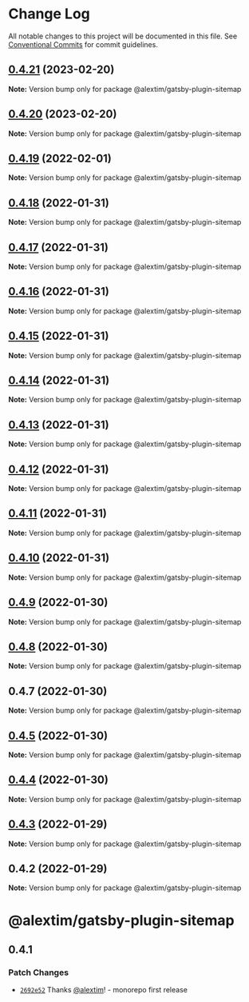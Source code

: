# Change Log

All notable changes to this project will be documented in this file.
See [Conventional Commits](https://conventionalcommits.org) for commit guidelines.

## [0.4.21](https://github.com/alextim/at-blog/compare/@alextim/gatsby-plugin-sitemap@0.4.20...@alextim/gatsby-plugin-sitemap@0.4.21) (2023-02-20)

**Note:** Version bump only for package @alextim/gatsby-plugin-sitemap





## [0.4.20](https://github.com/alextim/at-blog/compare/@alextim/gatsby-plugin-sitemap@0.4.19...@alextim/gatsby-plugin-sitemap@0.4.20) (2023-02-20)

**Note:** Version bump only for package @alextim/gatsby-plugin-sitemap





## [0.4.19](https://github.com/alextim/at-blog/compare/@alextim/gatsby-plugin-sitemap@0.4.18...@alextim/gatsby-plugin-sitemap@0.4.19) (2022-02-01)

**Note:** Version bump only for package @alextim/gatsby-plugin-sitemap





## [0.4.18](https://github.com/alextim/at-blog/compare/@alextim/gatsby-plugin-sitemap@0.4.17...@alextim/gatsby-plugin-sitemap@0.4.18) (2022-01-31)

**Note:** Version bump only for package @alextim/gatsby-plugin-sitemap





## [0.4.17](https://github.com/alextim/at-blog/compare/@alextim/gatsby-plugin-sitemap@0.4.16...@alextim/gatsby-plugin-sitemap@0.4.17) (2022-01-31)

**Note:** Version bump only for package @alextim/gatsby-plugin-sitemap





## [0.4.16](https://github.com/alextim/at-blog/compare/@alextim/gatsby-plugin-sitemap@0.4.15...@alextim/gatsby-plugin-sitemap@0.4.16) (2022-01-31)

**Note:** Version bump only for package @alextim/gatsby-plugin-sitemap





## [0.4.15](https://github.com/alextim/at-blog/compare/@alextim/gatsby-plugin-sitemap@0.4.14...@alextim/gatsby-plugin-sitemap@0.4.15) (2022-01-31)

**Note:** Version bump only for package @alextim/gatsby-plugin-sitemap





## [0.4.14](https://github.com/alextim/at-blog/compare/@alextim/gatsby-plugin-sitemap@0.4.13...@alextim/gatsby-plugin-sitemap@0.4.14) (2022-01-31)

**Note:** Version bump only for package @alextim/gatsby-plugin-sitemap





## [0.4.13](https://github.com/alextim/at-blog/compare/@alextim/gatsby-plugin-sitemap@0.4.12...@alextim/gatsby-plugin-sitemap@0.4.13) (2022-01-31)

**Note:** Version bump only for package @alextim/gatsby-plugin-sitemap





## [0.4.12](https://github.com/alextim/at-blog/compare/@alextim/gatsby-plugin-sitemap@0.4.11...@alextim/gatsby-plugin-sitemap@0.4.12) (2022-01-31)

**Note:** Version bump only for package @alextim/gatsby-plugin-sitemap





## [0.4.11](https://github.com/alextim/at-blog/compare/@alextim/gatsby-plugin-sitemap@0.4.10...@alextim/gatsby-plugin-sitemap@0.4.11) (2022-01-31)

**Note:** Version bump only for package @alextim/gatsby-plugin-sitemap





## [0.4.10](https://github.com/alextim/at-blog/compare/@alextim/gatsby-plugin-sitemap@0.4.9...@alextim/gatsby-plugin-sitemap@0.4.10) (2022-01-31)

**Note:** Version bump only for package @alextim/gatsby-plugin-sitemap





## [0.4.9](https://github.com/alextim/at-blog/compare/@alextim/gatsby-plugin-sitemap@0.4.8...@alextim/gatsby-plugin-sitemap@0.4.9) (2022-01-30)

**Note:** Version bump only for package @alextim/gatsby-plugin-sitemap





## [0.4.8](https://github.com/alextim/at-blog/compare/@alextim/gatsby-plugin-sitemap@0.4.7...@alextim/gatsby-plugin-sitemap@0.4.8) (2022-01-30)

**Note:** Version bump only for package @alextim/gatsby-plugin-sitemap





## 0.4.7 (2022-01-30)

**Note:** Version bump only for package @alextim/gatsby-plugin-sitemap





## [0.4.5](https://github.com/alextim/at-blog/compare/@alextim/gatsby-plugin-sitemap@0.4.4...@alextim/gatsby-plugin-sitemap@0.4.5) (2022-01-30)

**Note:** Version bump only for package @alextim/gatsby-plugin-sitemap





## [0.4.4](https://github.com/alextim/at-blog/compare/@alextim/gatsby-plugin-sitemap@0.4.3...@alextim/gatsby-plugin-sitemap@0.4.4) (2022-01-30)

**Note:** Version bump only for package @alextim/gatsby-plugin-sitemap





## [0.4.3](https://github.com/alextim/at-blog/compare/@alextim/gatsby-plugin-sitemap@0.4.2...@alextim/gatsby-plugin-sitemap@0.4.3) (2022-01-29)

**Note:** Version bump only for package @alextim/gatsby-plugin-sitemap

## 0.4.2 (2022-01-29)

**Note:** Version bump only for package @alextim/gatsby-plugin-sitemap

# @alextim/gatsby-plugin-sitemap

## 0.4.1

### Patch Changes

- [`2692e52`](https://github.com/alextim/at-blog/commit/2692e524fe2bf10e47e1a4fbd6f7173ca1be3b65) Thanks [@alextim](https://github.com/alextim)! - monorepo first release
